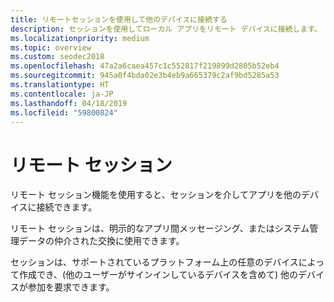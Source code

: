 ```yaml
---
title: リモートセッションを使用して他のデバイスに接続する
description: セッションを使用してローカル アプリをリモート デバイスに接続します。
ms.localizationpriority: medium
ms.topic: overview
ms.custom: seodec2018
ms.openlocfilehash: 47a2a6caea457c1c552817f219899d2805b52eb4
ms.sourcegitcommit: 945a0f4bda02e3b4eb9a665379c2af9bd5285a53
ms.translationtype: HT
ms.contentlocale: ja-JP
ms.lasthandoff: 04/18/2019
ms.locfileid: "59800824"
---
```

# <a name="remote-sessions"></a>リモート セッション

リモート セッション機能を使用すると、セッションを介してアプリを他のデバイスに接続できます。

リモート セッションは、明示的なアプリ間メッセージング、またはシステム管理データの仲介された交換に使用できます。

セッションは、サポートされているプラットフォーム上の任意のデバイスによって作成でき、(他のユーザーがサインインしているデバイスを含めて) 他のデバイスが参加を要求できます。
